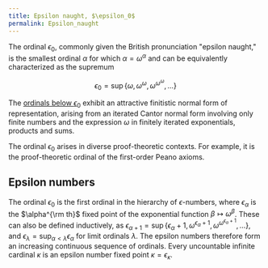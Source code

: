 ```yaml
---
title: Epsilon naught, $\epsilon_0$
permalink: Epsilon_naught
---
```



The ordinal $\epsilon_0$, commonly given the British pronunciation
"epsilon naught," is the smallest ordinal $\alpha$ for which
$\alpha=\omega^\alpha$ and can be equivalently characterized as the
supremum

$$\epsilon_0=\sup\{\omega,\omega^\omega,\omega^{\omega^\omega},\ldots\}$$

The [ordinals below
$\epsilon_0$](Small_countable_ordinals "Small countable ordinals")
exhibit an attractive finitistic normal form of representation, arising
from an iterated Cantor normal form involving only finite numbers and
the expression $\omega$ in finitely iterated exponentials, products and
sums.

The ordinal $\epsilon_0$ arises in diverse proof-theoretic contexts.
For example, it is the proof-theoretic ordinal of the first-order Peano
axioms.

## Epsilon numbers

The ordinal $\epsilon_0$ is the first ordinal in the hierarchy of
$\epsilon$-numbers, where $\epsilon_\alpha$ is the $\alpha^{\rm
th}$ fixed point of the exponential function
$\beta\mapsto\omega^\beta$. These can also be defined inductively,
as
$\epsilon_{\alpha+1}=\sup\{\epsilon_\alpha+1,\omega^{\epsilon_\alpha+1},\omega^{\omega^{\epsilon_\alpha+1}},\ldots\}$,
and $\epsilon_\lambda=\sup_{\alpha\lt\lambda}\epsilon_\alpha$
for limit ordinals $\lambda$. The epsilon numbers therefore form an
increasing continuous sequence of ordinals. Every uncountable infinite
cardinal $\kappa$ is an epsilon number fixed point
$\kappa=\epsilon_\kappa$.


